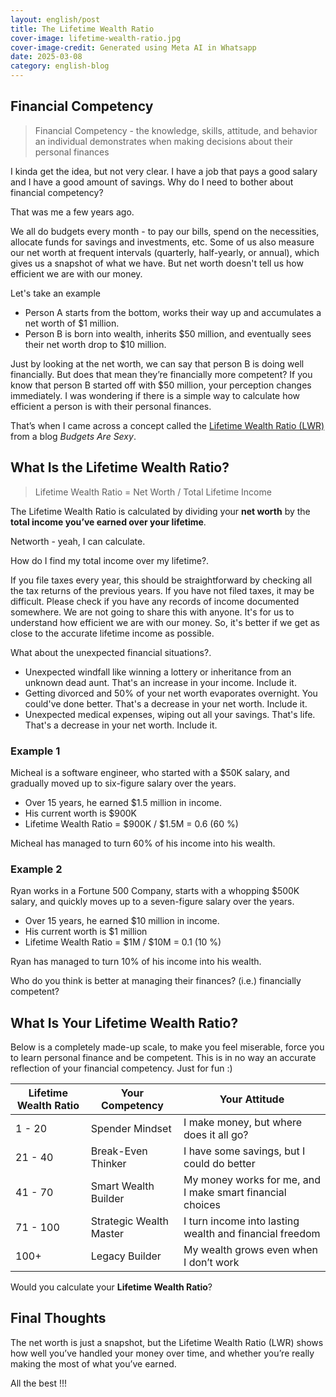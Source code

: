 ```yaml
---
layout: english/post
title: The Lifetime Wealth Ratio
cover-image: lifetime-wealth-ratio.jpg
cover-image-credit: Generated using Meta AI in Whatsapp
date: 2025-03-08
category: english-blog
---
```


## Financial Competency

> Financial Competency - the knowledge, skills, attitude, and behavior an individual demonstrates when making decisions about their personal finances

I kinda get the idea, but not very clear. I have a job that pays a good salary and I have a good amount of savings. Why do I need to bother about financial competency?

That was me a few years ago.

We all do budgets every month - to pay our bills, spend on the necessities, allocate funds for savings and investments, etc. Some of us also measure our net worth at frequent intervals (quarterly, half-yearly, or annual), which gives us a snapshot of what we have. But net worth doesn't tell us how efficient we are with our money.

Let's take an example
- Person A starts from the bottom, works their way up and accumulates a net worth of $1 million.
- Person B is born into wealth, inherits $50 million, and eventually sees their net worth drop to $10 million.

Just by looking at the net worth, we can say that person B is doing well financially. But does that mean they’re financially more competent? If you know that person B started off with $50 million, your perception changes immediately. I was wondering if there is a simple way to calculate how efficient a person is with their personal finances.

That’s when I came across a concept called the [Lifetime Wealth Ratio (LWR)](https://budgetsaresexy.com/total-lifetime-earnings-wealth-ratio/) from a blog *Budgets Are Sexy*.

## What Is the Lifetime Wealth Ratio?

> Lifetime Wealth Ratio = Net Worth / Total Lifetime Income

The Lifetime Wealth Ratio is calculated by dividing your **net worth** by the **total income you’ve earned over your lifetime**.

Networth - yeah, I can calculate.

How do I find my total income over my lifetime?.

If you file taxes every year, this should be straightforward by checking all the tax returns of the previous years. If you have not filed taxes, it may be difficult. Please check if you have any records of income documented somewhere. We are not going to share this with anyone. It's for us to understand how efficient we are with our money. So, it's better if we get as close to the accurate lifetime income as possible.

What about the unexpected financial situations?.

- Unexpected windfall like winning a lottery or inheritance from an unknown dead aunt. That's an increase in your income. Include it.
- Getting divorced and 50% of your net worth evaporates overnight. You could've done better. That's a decrease in your net worth. Include it.
- Unexpected medical expenses, wiping out all your savings. That's life. That's a decrease in your net worth. Include it.

### Example 1
Micheal is a software engineer, who started with a $50K salary, and gradually moved up to six-figure salary over the years.
- Over 15 years, he earned $1.5 million in income.
- His current worth is $900K
- Lifetime Wealth Ratio = $900K / $1.5M = 0.6 (60 %)

Micheal has managed to turn 60% of his income into his wealth.

### Example 2
Ryan works in a Fortune 500 Company, starts with a whopping $500K salary, and quickly moves up to a seven-figure salary over the years.
- Over 15 years, he earned $10 million in income.
- His current worth is $1 million
- Lifetime Wealth Ratio = $1M / $10M = 0.1 (10 %)

Ryan has managed to turn 10% of his income into his wealth.

Who do you think is better at managing their finances? (i.e.) financially competent?

## What Is Your Lifetime Wealth Ratio?

Below is a completely made-up scale, to make you feel miserable, force you to learn personal finance and be competent. This is in no way an accurate reflection of your financial competency. Just for fun :)

|Lifetime Wealth Ratio|Your Competency|Your Attitude|
|---|---|---|
|1 - 20|Spender Mindset|I make money, but where does it all go?|
|21 - 40|Break-Even Thinker|I have some savings, but I could do better|
|41 - 70|Smart Wealth Builder|My money works for me, and I make smart financial choices|
|71 - 100|Strategic Wealth Master|I turn income into lasting wealth and financial freedom|
|100+|Legacy Builder|My wealth grows even when I don’t work|

Would you calculate your **Lifetime Wealth Ratio**?

## Final Thoughts

The net worth is just a snapshot, but the Lifetime Wealth Ratio (LWR) shows how well you’ve handled your money over time, and whether you’re really making the most of what you’ve earned.

All the best !!!
